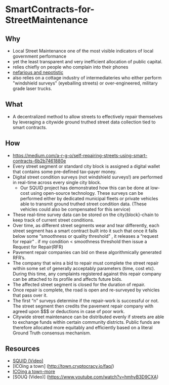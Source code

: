 # SmartContracts-for-StreetMaintenance

## Why
- Local Street Maintenance one of the most visible indicators of local government performance
- yet the least transparent and very inefficient allocation of public capital.
- relies chiefly on people who complain into their phones
- [nefarious and nepotistic](https://www.newsday.com/business/carlo-lizza-sons-paving-inc-got-100m-in-contracts-has-history-of-political-contributions-1.10293076)
- also relies on a cottage industry of intermediateries who either perform "windshield surveys" (eyeballing streets) or over-engineered, military grade laser trucks.

## What
- A decentralized method to allow streets to effectively repair themselves by leveraging a citywide ground truthed street data collection tied to smart contracts.

## How
- https://medium.com/a-r-g-o/self-repairing-streets-using-smart-contracts-6b2b7461880e
- Every street segment or standard city block is assigned a digital wallet that contains some pre-defined tax-payer money.
- Digital street condition surveys (not windshield surveys!) are performed in real-time across every single city block. 
   - Our SQUID project has demonstrated how this can be done at low-cost using open-source technology. These surveys can be performed either by dedicated municipal fleets or private vehicles able to transmit ground truthed street condition data. (These vehicles could also be compensated for this service)
- These real-time survey data can be stored on the city{block}-chain to keep track of current street conditions.
- Over time, as different street segments wear and tear differently, each street segment has a smart contract built into it such that once it falls below some “smoothness or quality threshold” , it releases a “request for repair” . if my condition < smoothness threshold then issue a Request for Repair(RFR)
- Pavement repair companies can bid on these algorithmically generated RFR’s.
- The company that wins a bid to repair must complete the street repair within some set of generally acceptably parameters (time, cost etc). During this time, any complaints registered against this repair company can be attached to its profile and affects future bids.
- The affected street segment is closed for the duration of repair.
- Once repair is complete, the road is open and re-surveyed by vehicles that pass over it.
- The first “n” surveys determine if the repair-work is successful or not. The street segment then credits the pavement repair company with agreed upon $$$ or deductions in case of poor work.
- Citywide street maintenance can be distributed evenly if streets are able to exchange funds within certain community districts. Public funds are therefore allocated more equitably and efficiently based on a literal Ground Truth consensus mechanism.


## Resources
- [SQUID (Video)](https://youtu.be/QzMCTIdxpoc)
- [ICOing a town] (http://town.cryptocracy.io/faq/)
- [ICOing a town-more](https://forum.blockstack.org/t/crowd-funding-purchase-of-an-entire-town/847)
- [SOUQ (Video)] (https://www.youtube.com/watch?v=hmhyB3D9CXA)

